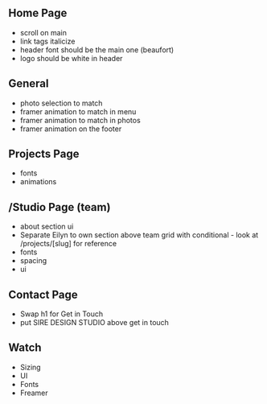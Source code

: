 ## Home Page
- scroll on main 
- link tags italicize 
- header font should be the main one (beaufort)
- logo should be white in header 



## General
- photo selection to match 
- framer animation to match in menu 
- framer animation to match in photos 
- framer animation on the footer 

## Projects Page
- fonts 
- animations 


## /Studio Page (team)
- about section ui 
- Separate Eilyn to own section above team grid with conditional - look at /projects/[slug] for reference
- fonts
- spacing
- ui 


## Contact Page
- Swap h1 for Get in Touch 
- put SIRE DESIGN STUDIO above get in touch

## Watch 
- Sizing
- UI 
- Fonts
- Freamer
